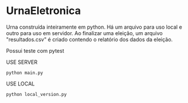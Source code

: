 # UrnaEletronica
Urna construída inteiramente em python. Há um arquivo para uso local e outro para uso em servidor.
Ao finalizar uma eleição, um arquivo "resultados.csv" é criado contendo o relatório dos dados da eleição.

Possui teste com pytest

USE SERVER
```
python main.py
```

USE LOCAL
```
python local_version.py
```
